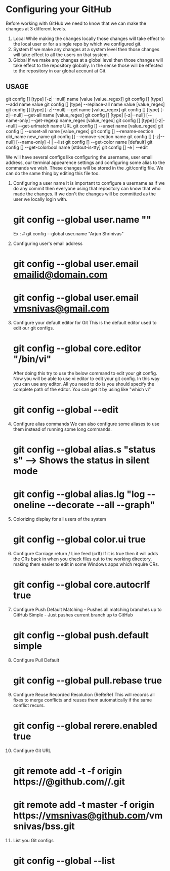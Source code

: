 Configuring your GitHub
=======================

Before working with GitHub we need to know that we can make the changes at 3 different levels.
 1. Local
	While making the changes locally those changes will take effect to the local user or for a single repo 
	by which we configured git.
 2. System
	If we make any changes at a system level then those changes will take effect to all the users
	on that system.
 3. Global
	If we make any changes at a global level then those changes will take effect to the repository
	globally. In the sense those will be effected to the repository in our global account at Git.

USAGE
-----
git config [<file-option>] [type] [-z|--null] name [value [value_regex]]
git config [<file-option>] [type] --add name value
git config [<file-option>] [type] --replace-all name value [value_regex]
git config [<file-option>] [type] [-z|--null] --get name [value_regex]
git config [<file-option>] [type] [-z|--null] --get-all name [value_regex]
git config [<file-option>] [type] [-z|--null] [--name-only] --get-regexp name_regex [value_regex]
git config [<file-option>] [type] [-z|--null] --get-urlmatch name URL
git config [<file-option>] --unset name [value_regex]
git config [<file-option>] --unset-all name [value_regex]
git config [<file-option>] --rename-section old_name new_name
git config [<file-option>] --remove-section name
git config [<file-option>] [-z|--null] [--name-only] -l | --list
git config [<file-option>] --get-color name [default]
git config [<file-option>] --get-colorbool name [stdout-is-tty]
git config [<file-option>] -e | --edit

We will have several configs like configuring the username, user email address, our terminal appearence 
settings and configuring some alias to the commands we wish. These changes will be stored in the .git/config
file. We can do the same thing by editing this file too.

1. Configuring a user name
	It is important to configure a username as if we do any commit then everyone using that repository 
	can know that who made the changes. If we don't the changes will be committed as the user we locally
	login with.

	# git config --global user.name "<FULL NAME>"
	Ex : # git config --global user.name "Arjun Shrinivas"

2. Configuring user's email address

	# git config --global user.email emailid@domain.com
	# git config --global user.email vmsnivas@gmail.com

3. Configure your default editor for Git
	This is the default editor used to edit our git configs.

	# git config --global core.editor "/bin/vi"

	After doing this try to use the below command to edit your git config. Now you will be able to use 
	vi editor to edit your git config. In this way you can use any editor. All you need to do is you 
	should specify the complete path of the editor. You can get it by using like "which vi"

	# git config --global --edit

4. Configure alias commands
	We can also configure some aliases to use them instead of running some long commands.

	# git config --global alias.s "status s" --> Shows the status in silent mode
	# git config --global alias.lg "log --oneline --decorate --all --graph"

5. Colorizing display for all users of the system

	# git config --global color.ui true

6. Configure Carriage return / Line feed (crlf)
	If it is true then it will adds the CRs back in when you check files out to the working directory, 
	making them easier to edit in some Windows apps which require CRs.

	# git config --global core.autocrlf true
7. Configure Push Default
	Matching - Pushes all matching branches up to GitHub
	Simple - Just pushes current branch up to GitHub

	# git config --global push.default simple

8. Configure Pull Default
	
	# git config --global pull.rebase true

9. Configure Reuse Recorded Resolution (ReReRe)
	This will records all fixes to merge conflicts and reuses them automatically if the same conflict recurs.

	# git config --global rerere.enabled true

10. Configure Git URL

	# git remote add -t <BRANCH> -f origin https://<username>@github.com/<username>/<repository>.git
	# git remote add -t master -f origin https://vmsnivas@github.com/vmsnivas/bss.git

11. List you Git configs

	# git config --global --list
